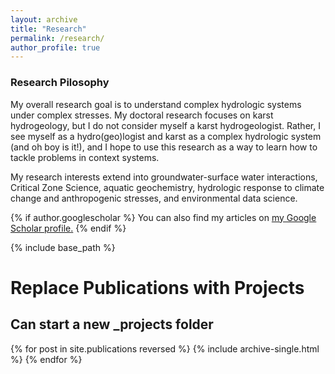 ```yaml
---
layout: archive
title: "Research"
permalink: /research/
author_profile: true
---
```


### Research Pilosophy

My overall research goal is to understand complex hydrologic systems under complex stresses. My doctoral research focuses on karst hydrogeology, but I do not consider myself a karst hydrogeologist. Rather, I see myself as a hydro(geo)logist and karst as a complex hydrologic system (and oh boy is it!), and I hope to use this research as a way to learn how to tackle problems in context systems. 

My research interests extend into groundwater-surface water interactions, Critical Zone Science, aquatic geochemistry, hydrologic response to climate change and anthropogenic stresses, and environmental data science.


{% if author.googlescholar %}
  You can also find my articles on <u><a href="{{author.googlescholar}}">my Google Scholar profile</a>.</u>
{% endif %}

{% include base_path %}

# Replace Publications with Projects
## Can start a new _projects folder
{% for post in site.publications reversed %}
  {% include archive-single.html %}
{% endfor %}
